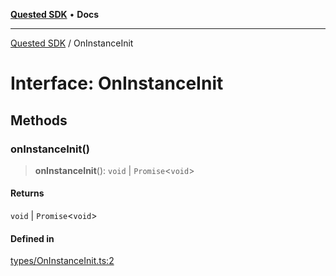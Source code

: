 [**Quested SDK**](../README.md) • **Docs**

***

[Quested SDK](../README.md) / OnInstanceInit

# Interface: OnInstanceInit

## Methods

### onInstanceInit()

> **onInstanceInit**(): `void` \| `Promise`\<`void`\>

#### Returns

`void` \| `Promise`\<`void`\>

#### Defined in

[types/OnInstanceInit.ts:2](https://github.com/Quested-io/QuestedSDK/blob/2e6c04e8f318a3592a251a7c2085060b87b2bc38/src/types/OnInstanceInit.ts#L2)
